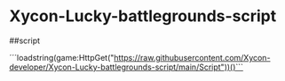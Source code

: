 # Xycon-Lucky-battlegrounds-script

##script

´´´loadstring(game:HttpGet("https://raw.githubusercontent.com/Xycon-developer/Xycon-Lucky-battlegrounds-script/main/Script"))()```
